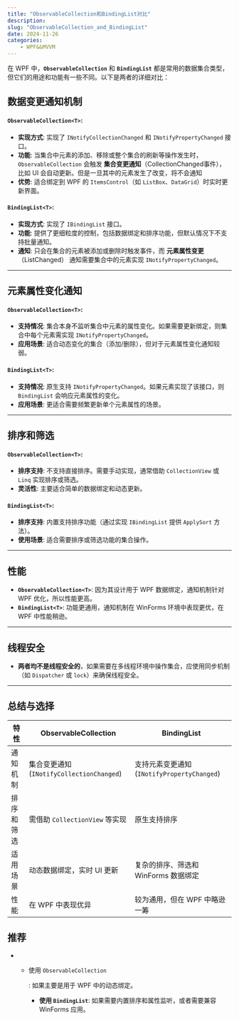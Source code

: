 ```yaml
---
title: "ObservableCollection和BindingList对比"
description: 
slug: "ObservableCollection_and_BindingList"
date: 2024-11-26
categories:
    - WPF&&MVVM
---
```


在 WPF 中，**`ObservableCollection`** 和 **`BindingList`** 都是常用的数据集合类型，但它们的用途和功能有一些不同。以下是两者的详细对比：

## **数据变更通知机制**

#### `ObservableCollection<T>`:

- **实现方式**: 实现了 `INotifyCollectionChanged` 和 `INotifyPropertyChanged` 接口。
- **功能**: 当集合中元素的添加、移除或整个集合的刷新等操作发生时，`ObservableCollection` 会触发 **集合变更通知**（CollectionChanged事件），比如 UI 会自动更新。但是一旦其中的元素发生了改变，将不会通知
- **优势**: 适合绑定到 WPF 的 `ItemsControl`（如 `ListBox`、`DataGrid`）时实时更新界面。

#### `BindingList<T>`:

- **实现方式**: 实现了 `IBindingList` 接口。
- **功能**: 提供了更细粒度的控制，包括数据绑定和排序功能，但默认情况下不支持批量通知。
- **通知**: 只会在集合的元素被添加或删除时触发事件，而 **元素属性变更**（ListChanged） 通知需要集合中的元素实现 `INotifyPropertyChanged`。

------

## **元素属性变化通知**

#### `ObservableCollection<T>`:

- **支持情况**: 集合本身不监听集合中元素的属性变化。如果需要更新绑定，则集合中每个元素需实现 `INotifyPropertyChanged`。
- **应用场景**: 适合动态变化的集合（添加/删除），但对于元素属性变化通知较弱。

#### `BindingList<T>`:

- **支持情况**: 原生支持 `INotifyPropertyChanged`。如果元素实现了该接口，则 `BindingList` 会响应元素属性的变化。
- **应用场景**: 更适合需要频繁更新单个元素属性的场景。

------

## **排序和筛选**

#### `ObservableCollection<T>`:

- **排序支持**: 不支持直接排序。需要手动实现，通常借助 `CollectionView` 或 `Linq` 实现排序或筛选。
- **灵活性**: 主要适合简单的数据绑定和动态更新。

#### `BindingList<T>`:

- **排序支持**: 内置支持排序功能（通过实现 `IBindingList` 提供 `ApplySort` 方法）。
- **使用场景**: 适合需要排序或筛选功能的集合操作。

------

## **性能**

- **`ObservableCollection<T>`**: 因为其设计用于 WPF 数据绑定，通知机制针对 WPF 优化，所以性能更高。
- **`BindingList<T>`**: 功能更通用，通知机制在 WinForms 环境中表现更优，在 WPF 中性能稍逊。

------

## **线程安全**

- **两者均不是线程安全的**，如果需要在多线程环境中操作集合，应使用同步机制（如 `Dispatcher` 或 `lock`）来确保线程安全。

------

## **总结与选择**

| 特性       | ObservableCollection                      | BindingList                                 |
| ---------- | ----------------------------------------- | ------------------------------------------- |
| 通知机制   | 集合变更通知 (`INotifyCollectionChanged`) | 支持元素变更通知 (`INotifyPropertyChanged`) |
| 排序和筛选 | 需借助 `CollectionView` 等实现            | 原生支持排序                                |
| 适用场景   | 动态数据绑定，实时 UI 更新                | 复杂的排序、筛选和 WinForms 数据绑定        |
| 性能       | 在 WPF 中表现优异                         | 较为通用，但在 WPF 中略逊一筹               |

## **推荐**

- - 使用 `ObservableCollection`

    : 如果主要是用于 WPF 中的动态绑定。

    - **使用 `BindingList`**: 如果需要内置排序和属性监听，或者需要兼容 WinForms 应用。
